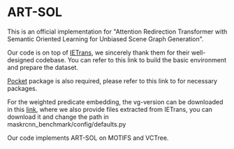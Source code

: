 # ART-SOL

This is an official implementation for "Attention Redirection Transformer with Semantic Oriented Learning for Unbiased Scene Graph Generation". 

Our code is on top of [IETrans](https://github.com/waxnkw/IETrans-SGG.pytorch), we sincerely thank them for their well-designed codebase. You can refer to this link to build the basic environment and prepare the dataset.

[Pocket](https://github.com/fredzzhang/pocket) package is also required, please refer to this link to for necessary packages.

For the weighted predicate embedding, the vg-version can be downloaded in this [link](https://1drv.ms/f/c/60174365786eb250/Etpodol8kvBAupxGZ_OWdysBX0nDvkW6JQ7gN1u8R7velA?e=UALhOj), where we also provide files extracted from IETrans, you can download it and change the path in maskrcnn_benchmark/config/defaults.py

Our code implements ART-SOL on MOTIFS and VCTree.
